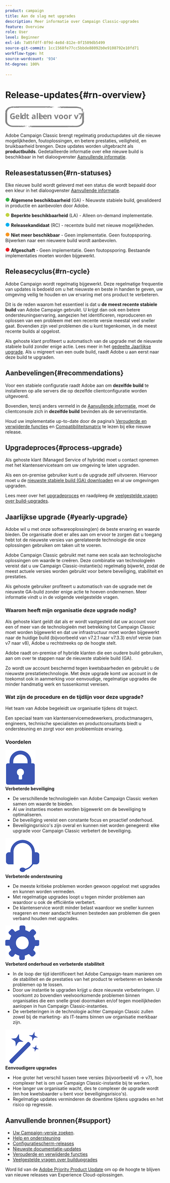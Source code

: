 ```yaml
---
product: campaign
title: Aan de slag met upgrades
description: Meer informatie over Campaign Classic-upgrades
feature: Overview
role: User
level: Beginner
exl-id: 7a05fdff-8f9d-4e8d-812e-0f1509db5499
source-git-commit: 1cc1568fe77cc5bbde88092b0e9108792e10fd71
workflow-type: ht
source-wordcount: '934'
ht-degree: 100%

---
```


# Release-updates{#rn-overview}

![](../../assets/v7-only.svg)

Adobe Campaign Classic brengt regelmatig productupdates uit die nieuwe mogelijkheden, foutoplossingen, en betere prestaties, veiligheid, en bruikbaarheid brengen. Deze updates worden uitgebracht als **productbuilds**. Gedetailleerde informatie over elke nieuwe build is beschikbaar in het dialoogvenster [Aanvullende informatie](latest-release.md).

## Releasestatussen{#rn-statuses}

Elke nieuwe build wordt geleverd met een status die wordt bepaald door een kleur in het dialoogvenster [Aanvullende informatie](latest-release.md).

![](assets/do-not-localize/green3.png) **Algemene beschikbaarheid** (GA) - Nieuwste stabiele build, gevalideerd in productie en aanbevolen door Adobe.

![](assets/do-not-localize/limited3.png) **Beperkte beschikbaarheid** (LA) - Alleen on-demand implementatie.

![](assets/do-not-localize/blue3.png) **Releasekandidaat** (RC) - recentste build met nieuwe mogelijkheden.

![](assets/do-not-localize/orange3.png) **Niet meer beschikbaar** - Geen implementatie. Geen foutopsporing. Bijwerken naar een nieuwere build wordt aanbevolen.

![](assets/do-not-localize/red3.png) **Afgeschaft** - Geen implementatie. Geen foutopsporing. Bestaande implementaties moeten worden bijgewerkt.

## Releasecyclus{#rn-cycle}

Adobe Campaign wordt regelmatig bijgewerkt. Deze regelmatige frequentie van updates is bedoeld om u het nieuwste en beste in handen te geven, uw omgeving veilig te houden en uw ervaring met ons product te verbeteren.

Dit is de reden waarom het essentieel is dat u **de meest recente stabiele build** van Adobe Campaign gebruikt. U krijgt dan ook een betere ondersteuningservaring, aangezien het identificeren, reproduceren en oplossen van een probleem met een recente versie meestal veel sneller gaat. Bovendien zijn veel problemen die u kunt tegenkomen, in de meest recente builds al opgelost.

Als gehoste klant profiteert u automatisch van de upgrade met de nieuwste stabiele build zonder enige actie. Lees meer in het [gedeelte Jaarlijkse upgrade](#yearly-upgrade). Als u migreert van een oude build, raadt Adobe u aan eerst naar deze build te upgraden.

## Aanbevelingen{#recommendations}

Voor een stabiele configuratie raadt Adobe aan om **dezelfde build** te installeren op alle servers die op dezelfde clientconfiguratie worden uitgevoerd.

Bovendien, tenzij anders vermeld in de [Aanvullende informatie](latest-release.md), moet de clientconsole zich in **dezelfde build** bevinden als de serverinstantie.

Houd uw implementatie up-to-date door de pagina’s [Verouderde en verwijderde functies](../../rn/using/deprecated-features.md) en [Compatibiliteitsmatrix](../../rn/using/compatibility-matrix.md) te lezen bij elke nieuwe release.

## Upgradeproces{#process-upgrade}

Als gehoste klant (Managed Service of hybride) moet u contact opnemen met het klantenserviceteam om uw omgeving te laten upgraden.

Als een on-premise gebruiker kunt u de upgrade zelf uitvoeren. Hiervoor moet u de [nieuwste stabiele build (GA) downloaden](https://experience.adobe.com/#/downloads/content/software-distribution/en/campaign.html) en al uw omgevingen upgraden.

Lees meer over het [upgradeproces](../../production/using/build-upgrade.md) en raadpleeg de [veelgestelde vragen over build-upgrades](../../platform/using/faq-build-upgrade.md).

## Jaarlijkse upgrade {#yearly-upgrade}

Adobe wil u met onze softwareoplossing(en) de beste ervaring en waarde bieden. De organisatie doet er alles aan om ervoor te zorgen dat u toegang hebt tot de nieuwste versies van gerelateerde technologie die onze oplossingen gebruiken om taken uit te voeren.

Adobe Campaign Classic gebruikt met name een scala aan technologische oplossingen om waarde te creëren. Deze combinatie van technologieën vereist dat u uw Campaign Classic-instantie(s) regelmatig bijwerkt, zodat de meest actuele versies worden gebruikt voor betere beveiliging, stabiliteit en prestaties.

Als gehoste gebruiker profiteert u automatisch van de upgrade met de nieuwste GA-build zonder enige actie te hoeven ondernemen. Meer informatie vindt u in de volgende veelgestelde vragen.

### Waarom heeft mijn organisatie deze upgrade nodig?

Als gehoste klant geldt dat als er wordt vastgesteld dat uw account voor een of meer van de technologieën met betrekking tot Campaign Classic moet worden bijgewerkt en dat uw infrastructuur moet worden bijgewerkt naar de huidige build (bijvoorbeeld van v7.2.1 naar v7.3.3) en/of versie (van v7 naar v8), Adobe u rechtstreeks op de hoogte stelt.

Adobe raadt on-premise of hybride klanten die een oudere build gebruiken, aan om over te stappen naar de nieuwste stabiele build (GA).

Zo wordt uw account beschermd tegen kwetsbaarheden en gebruikt u de nieuwste prestatietechnologie. Met deze upgrade komt uw account in de toekomst ook in aanmerking voor eenvoudige, regelmatige upgrades die minder handmatig werk en tussenkomst vereisen.

### Wat zijn de procedure en de tijdlijn voor deze upgrade?

Het team van Adobe begeleidt uw organisatie tijdens dit traject.

Een speciaal team van klantenservicemedewerkers, productmanagers, engineers, technische specialisten en productconsultants biedt u ondersteuning en zorgt voor een probleemloze ervaring.

### Voordelen

<tr>
  <td>
      <img alt="Beveiliging" src="assets/do-not-localize/security.png"/>
    <div>
    <strong>Verbeterde beveiliging</strong>
    </div>
    <ul>
    <li>De verschillende technologieën van Adobe Campaign Classic werken samen om waarde te bieden.</li>
    <li>Al uw instanties moeten worden bijgewerkt om de beveiliging te optimaliseren.</li>
    <li>De beveiliging vereist een constante focus en proactief onderhoud. </li>
    <li>Beveiligingsrisico's zijn overal en kunnen niet worden genegeerd: elke upgrade voor Campaign Classic verbetert de beveiliging.</li>
    </ul>
  </td>

<td>
      <img alt="Ondersteuning" src="assets/do-not-localize/support.png" />
    <div>
    <strong>Verbeterde ondersteuning</strong>
    </div>
    <ul>
    <li>De meeste kritieke problemen worden gewoon opgelost met upgrades en kunnen worden vermeden.</li>
    <li>Met regelmatige upgrades loopt u tegen minder problemen aan waardoor u ook de efficiëntie verbetert.</li>
    <li>De klantenservice wordt minder belast waardoor we sneller kunnen reageren en meer aandacht kunnen besteden aan problemen die geen verband houden met upgrades.</li>
    </ul>
  </td>
</tr>

<tr>
  <td>
      <img alt="Onderhoud" src="assets/do-not-localize/maintenance.png"/>
    <div>
    <strong>Verbeterd onderhoud en verbeterde stabiliteit</strong>
    </div>
    <ul>
    <li>In de loop der tijd identificeert het Adobe Campaign-team manieren om de stabiliteit en de prestaties van het product te verbeteren en bekende problemen op te lossen.</li>
    <li>Door uw instantie te upgraden krijgt u deze nieuwste verbeteringen. U voorkomt zo bovendien veelvoorkomende problemen binnen organisaties die een snelle groei doormaken en/of tegen moeilijkheden aanlopen in hun Campaign Classic-instanties.</li>
    <li>De verbeteringen in de technologie achter Campaign Classic zullen zowel bij de marketing- als IT-teams binnen uw organisatie merkbaar zijn.</li>
    </ul>
  </td>

<td>
      <img alt="Buildupgrade" src="assets/do-not-localize/upgrades.png" />
    <div>
    <strong>Eenvoudigere upgrades</strong>
    </a>
    </div>
    <ul>
    <li>Hoe groter het verschil tussen twee versies (bijvoorbeeld v6 -&gt; v7), hoe complexer het is om uw Campaign Classic-instantie bij te werken.</li>
    <li>Hoe langer uw organisatie wacht, des te complexer de upgrade wordt (en hoe kwetsbaarder u bent voor beveiligingsrisico's).</li>
    <li>Regelmatige updates verminderen de downtime tijdens upgrades en het risico op regressie.</li>
    </ul>
  </td>
</tr>
</table>

## Aanvullende bronnen{#support}

* [Uw Campaign-versie zoeken](../../platform/using/launching-adobe-campaign.md#getting-your-campaign-version).
* [Help en ondersteuning](../../support.md)
* [Configuratiescherm-releases](https://experienceleague.adobe.com/docs/control-panel/using/release-notes.html?lang=nl)
* [Nieuwste documentatie-updates](../../rn/using/documentation-updates.md)
* [Verouderde en verwijderde functies](../../rn/using/deprecated-features.md)
* [Veelgestelde vragen over buildupgrades](../../platform/using/faq-build-upgrade.md)

Word lid van de [Adobe Priority Product Update](https://www.adobe.com/nl/subscription/priority-product-update.html) om op de hoogte te blijven van nieuwe releases van Experience Cloud-oplossingen.
